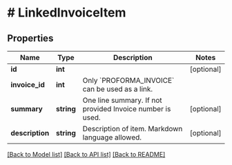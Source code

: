 # # LinkedInvoiceItem

## Properties

Name | Type | Description | Notes
------------ | ------------- | ------------- | -------------
**id** | **int** |  | [optional] 
**invoice_id** | **int** | Only &#x60;PROFORMA_INVOICE&#x60; can be used as a link. | 
**summary** | **string** | One line summary. If not provided Invoice number is used. | [optional] 
**description** | **string** | Description of item. Markdown language allowed. | [optional] 

[[Back to Model list]](../../README.md#documentation-for-models) [[Back to API list]](../../README.md#documentation-for-api-endpoints) [[Back to README]](../../README.md)


